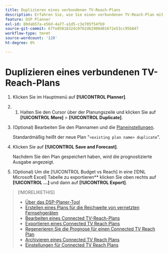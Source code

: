 ```yaml
---
title: Duplizieren eines verbundenen TV-Reach-Plans
description: Erfahren Sie, wie Sie einen verbundenen TV-Reach-Plan mit den Einstellungen aus einem vorhandenen Plan erstellen.
feature: DSP Planner
exl-id: 80dab57a-e56d-4a77-a1d5-c3e705f54fb9
source-git-commit: 67fe8581832dc0762d62908d01672e53cc95b847
workflow-type: tm+mt
source-wordcount: '128'
ht-degree: 0%

---
```


# Duplizieren eines verbundenen TV-Reach-Plans

1. Klicken Sie im Hauptmenü auf **[!UICONTROL Planner]**.

1. 
   1. Halten Sie den Cursor über der Planungszeile und klicken Sie auf **[!UICONTROL More]** > **[!UICONTROL Duplicate]**.

1. (Optional) Bearbeiten Sie den Plannamen und die [Planeinstellungen](planner-settings.md).

   Standardmäßig heißt der neue Plan &quot;`<existing plan name> duplicate`&quot;.

1. Klicken Sie auf **[!UICONTROL Save and Forecast]**.

   Nachdem Sie den Plan gespeichert haben, wird die prognostizierte Ausgabe angezeigt.

1. (Optional) Um die [!UICONTROL Budget vs Reach] in eine [!DNL Microsoft Excel] Tabelle zu exportieren** klicken Sie oben rechts auf **[!UICONTROL ...]** und dann auf **[!UICONTROL Export]**.

>[!MORELIKETHIS]
>
>* [Über das DSP-Planer-Tool](planner-about.md)
>* [Erstellen eines Plans für die Reichweite von vernetzten Fernsehgeräten](planner-create.md)
>* [Bearbeiten eines Connected TV-Reach-Plans](planner-edit.md)
>* [Exportieren eines Connected TV Reach Plans](planner-export.md)
>* [Regenerieren Sie die Prognose für einen Connected TV Reach Plan](planner-forecast.md)
>* [Archivieren eines Connected TV Reach Plans](planner-archive.md)
>* [Einstellungen für Connected TV Reach Plans](planner-settings.md)
